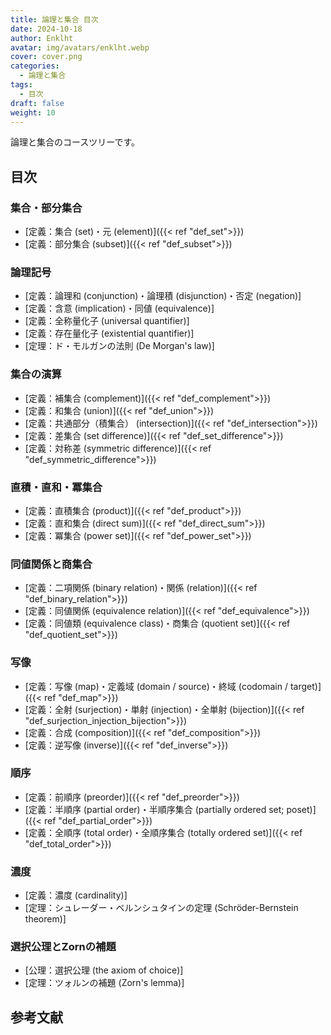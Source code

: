 ```yaml
---
title: 論理と集合 目次
date: 2024-10-18
author: Enklht
avatar: img/avatars/enklht.webp
cover: cover.png
categories:
  - 論理と集合
tags:
  - 目次
draft: false
weight: 10
---
```


論理と集合のコースツリーです。

<!--more-->

## 目次

### 集合・部分集合

- [定義：集合 (set)・元 (element)]({{< ref "def_set">}})
- [定義：部分集合 (subset)]({{< ref "def_subset">}})

### 論理記号

- [定義：論理和 (conjunction)・論理積 (disjunction)・否定 (negation)]
- [定義：含意 (implication)・同値 (equivalence)]
- [定義：全称量化子 (universal quantifier)]
- [定義：存在量化子 (existential quantifier)]
- [定理：ド・モルガンの法則 (De Morgan's law)]

### 集合の演算

- [定義：補集合 (complement)]({{< ref "def_complement">}})
- [定義：和集合 (union)]({{< ref "def_union">}})
- [定義：共通部分（積集合） (intersection)]({{< ref "def_intersection">}})
- [定義：差集合 (set difference)]({{< ref "def_set_difference">}})
- [定義：対称差 (symmetric difference)]({{< ref "def_symmetric_difference">}})

### 直積・直和・冪集合

- [定義：直積集合 (product)]({{< ref "def_product">}})
- [定義：直和集合 (direct sum)]({{< ref "def_direct_sum">}})
- [定義：冪集合 (power set)]({{< ref "def_power_set">}})

### 同値関係と商集合

- [定義：二項関係 (binary relation)・関係 (relation)]({{< ref "def_binary_relation">}})
- [定義：同値関係 (equivalence relation)]({{< ref "def_equivalence">}})
- [定義：同値類 (equivalence class)・商集合 (quotient set)]({{< ref "def_quotient_set">}})

### 写像

- [定義：写像 (map)・定義域 (domain / source)・終域 (codomain / target)]({{< ref "def_map">}})
- [定義：全射 (surjection)・単射 (injection)・全単射 (bijection)]({{< ref "def_surjection_injection_bijection">}})
- [定義：合成 (composition)]({{< ref "def_composition">}})
- [定義：逆写像 (inverse)]({{< ref "def_inverse">}})

### 順序

- [定義：前順序 (preorder)]({{< ref "def_preorder">}})
- [定義：半順序 (partial order)・半順序集合 (partially ordered set; poset)]({{< ref "def_partial_order">}})
- [定義：全順序 (total order)・全順序集合 (totally ordered set)]({{< ref "def_total_order">}})

### 濃度

- [定義：濃度 (cardinality)]
- [定理：シュレーダー・ベルンシュタインの定理 (Schr&ouml;der-Bernstein theorem)]

### 選択公理とZornの補題

- [公理：選択公理 (the axiom of choice)]
- [定理：ツォルンの補題 (Zorn's lemma)]

## 参考文献
